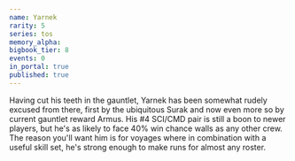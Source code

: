 ```yaml
---
name: Yarnek
rarity: 5
series: tos
memory_alpha:
bigbook_tier: 8
events: 0
in_portal: true
published: true
---
```


Having cut his teeth in the gauntlet, Yarnek has been somewhat rudely excused from there, first by the ubiquitous Surak and now even more so by current gauntlet reward Armus. His #4 SCI/CMD pair is still a boon to newer players, but he's as likely to face 40% win chance walls as any other crew. The reason you'll want him is for voyages where in combination with a useful skill set, he's strong enough to make runs for almost any roster.
